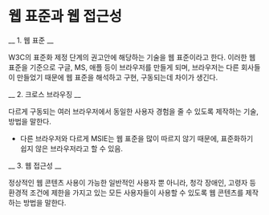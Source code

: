 # 웹 표준과 웹 접근성

__ 1. 웹 표준 __

W3C의 표준화 제정 단계의 권고안에 해당하는 기술을 웹 표준이라고 한다.
이러한 웹 표준을 기준으로 구글, MS, 애플 등이 브라우저를 만들게 되며, 브라우저는 다른 회사들이 만들었기 때문에 웹 표준을 해석하고 구현, 구동되는데 차이가 생긴다.


__ 2. 크로스 브라우징 __

다르게 구동되는 여러 브라우저에서 동일한 사용자 경험을 줄 수 있도록 제작하는 기술, 방법을 말한다.
- 다른 브라우저와 다르게 MSIE는 웹 표준을 많이 따르지 않기 때문에, 표준화하기 쉽지 않은 브라우저라고 할 수 있음.


__ 3. 웹 접근성 __

정상적인 웹 콘텐츠 사용이 가능한 일반적인 사용자 뿐 아니라, 청각 장애인, 고령자 등 환경적 조건에 제한을 가지고 있는 모든 사용자들이 사용할 수 있도록 웹 콘텐츠를 제작하는 방법을 말한다.
